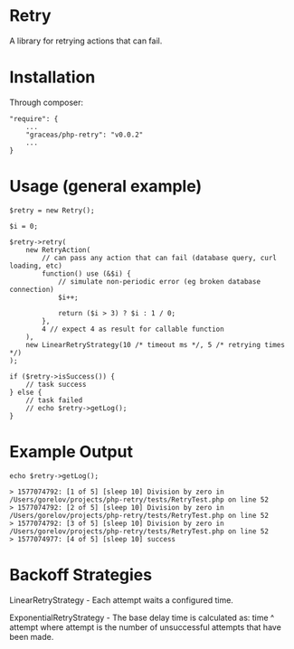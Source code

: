 Retry
=====

A library for retrying actions that can fail.

Installation
============

Through composer:

    "require": {
        ...
        "graceas/php-retry": "v0.0.2"
        ...
    }

Usage (general example)
=======================

    $retry = new Retry();
    
    $i = 0;

    $retry->retry(
        new RetryAction(
            // can pass any action that can fail (database query, curl loading, etc)
            function() use (&$i) {
                // simulate non-periodic error (eg broken database connection)
                $i++;

                return ($i > 3) ? $i : 1 / 0;
            },
            4 // expect 4 as result for callable function
        ),
        new LinearRetryStrategy(10 /* timeout ms */, 5 /* retrying times */)
    );

    if ($retry->isSuccess()) {
        // task success
    } else {
        // task failed
        // echo $retry->getLog();
    }

Example Output
==============

    echo $retry->getLog();

    > 1577074792: [1 of 5] [sleep 10] Division by zero in /Users/gorelov/projects/php-retry/tests/RetryTest.php on line 52
    > 1577074792: [2 of 5] [sleep 10] Division by zero in /Users/gorelov/projects/php-retry/tests/RetryTest.php on line 52
    > 1577074792: [3 of 5] [sleep 10] Division by zero in /Users/gorelov/projects/php-retry/tests/RetryTest.php on line 52
    > 1577074977: [4 of 5] [sleep 10] success

Backoff Strategies
==================

LinearRetryStrategy -
Each attempt waits a configured time.

ExponentialRetryStrategy - 
The base delay time is calculated as: time ^ attempt
where attempt is the number of unsuccessful attempts that have been made.
